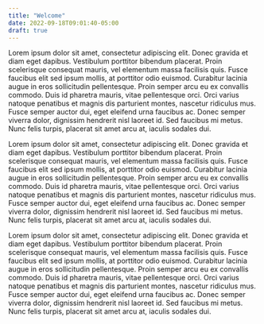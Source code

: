 ```yaml
---
title: "Welcome"
date: 2022-09-18T09:01:40-05:00
draft: true
---
```


Lorem ipsum dolor sit amet, consectetur adipiscing elit. Donec gravida et diam eget dapibus. Vestibulum porttitor bibendum placerat. Proin scelerisque consequat mauris, vel elementum massa facilisis quis. Fusce faucibus elit sed ipsum mollis, at porttitor odio euismod. Curabitur lacinia augue in eros sollicitudin pellentesque. Proin semper arcu eu ex convallis commodo. Duis id pharetra mauris, vitae pellentesque orci. Orci varius natoque penatibus et magnis dis parturient montes, nascetur ridiculus mus. Fusce semper auctor dui, eget eleifend urna faucibus ac. Donec semper viverra dolor, dignissim hendrerit nisl laoreet id. Sed faucibus mi metus. Nunc felis turpis, placerat sit amet arcu at, iaculis sodales dui. 

Lorem ipsum dolor sit amet, consectetur adipiscing elit. Donec gravida et diam eget dapibus. Vestibulum porttitor bibendum placerat. Proin scelerisque consequat mauris, vel elementum massa facilisis quis. Fusce faucibus elit sed ipsum mollis, at porttitor odio euismod. Curabitur lacinia augue in eros sollicitudin pellentesque. Proin semper arcu eu ex convallis commodo. Duis id pharetra mauris, vitae pellentesque orci. Orci varius natoque penatibus et magnis dis parturient montes, nascetur ridiculus mus. Fusce semper auctor dui, eget eleifend urna faucibus ac. Donec semper viverra dolor, dignissim hendrerit nisl laoreet id. Sed faucibus mi metus. Nunc felis turpis, placerat sit amet arcu at, iaculis sodales dui. 

Lorem ipsum dolor sit amet, consectetur adipiscing elit. Donec gravida et diam eget dapibus. Vestibulum porttitor bibendum placerat. Proin scelerisque consequat mauris, vel elementum massa facilisis quis. Fusce faucibus elit sed ipsum mollis, at porttitor odio euismod. Curabitur lacinia augue in eros sollicitudin pellentesque. Proin semper arcu eu ex convallis commodo. Duis id pharetra mauris, vitae pellentesque orci. Orci varius natoque penatibus et magnis dis parturient montes, nascetur ridiculus mus. Fusce semper auctor dui, eget eleifend urna faucibus ac. Donec semper viverra dolor, dignissim hendrerit nisl laoreet id. Sed faucibus mi metus. Nunc felis turpis, placerat sit amet arcu at, iaculis sodales dui. 